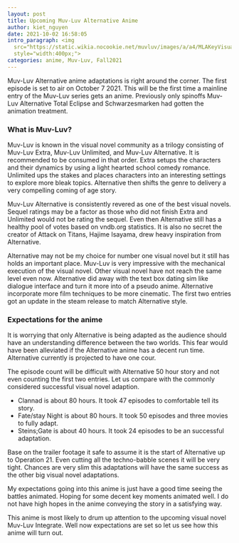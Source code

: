 ```yaml
---
layout: post
title: Upcoming Muv-Luv Alternative Anime
author: kiet_nguyen
date: 2021-10-02 16:58:05
intro_paragraph: <img
  src="https://static.wikia.nocookie.net/muvluv/images/a/a4/MLAKeyVisual.jpg/revision/latest?cb=20210908114805"
  style="width:400px;">
categories: anime, Muv-Luv, Fall2021
---
```

Muv-Luv Alternative anime adaptations is right around the corner. The first episode is set to air on October 7 2021. This will be the first time a mainline entry of the Muv-Luv series gets an anime. Previously only spinoffs Muv-Luv Alternative Total Eclipse and Schwarzesmarken had gotten the animation treatment.

### What is Muv-Luv?

Muv-Luv is known in the visual novel community as a trilogy consisting of Muv-Luv Extra, Muv-Luv Unlimited, and Muv-Luv Alternative. It is recommended to be consumed in that order. Extra setups the characters and their dynamics by using a light hearted school comedy romance. Unlimited ups the stakes and places characters into an interesting settings to explore more bleak topics. Alternative  then shifts the genre to delivery a very compelling coming of age story.

Muv-Luv Alternative is consistently revered as one of the best visual novels. Sequel ratings may be a factor as those who did not finish Extra and Unlimited would not be rating the sequel. Even then Alternative still has a healthy pool of votes based on vndb.org statistics. It is also no secret the creator of Attack on Titans, Hajime Isayama, drew heavy inspiration from Alternative.

Alternative may not be my choice for number one visual novel but it still has holds an important place. Muv-Luv is very impressive with the mechanical execution of the visual novel. Other visual novel have not reach the same level even now. Alternative did away with the text box dating sim like dialogue interface and turn it more into of a pseudo anime. Alternative incorporate more film techniques to be more cinematic. The first two entries got an update in the steam release to match Alternative style.

### Expectations for the anime

It is worrying that only Alternative is being adapted as the audience should have an understanding difference between the two worlds.  This fear would have been alleviated if the Alternative anime has a decent run time. Alternative currently is projected to have one cour. 

The episode count will be difficult with Alternative 50 hour story and not even counting the first two entries. Let us compare with the commonly considered successful visual novel adaption.


* Clannad is about 80 hours. It took 47 episodes to comfortable tell its story.
* Fate/stay Night is about 80 hours. It took 50 episodes and three movies to fully adapt.<br>
* Steins;Gate is about 40 hours. It took 24 episodes to be an successful adaptation.

Base on the trailer footage it safe to assume it is the start of Alternative up to Operation 21. Even cutting all the techno-babble scenes it will be very tight.  Chances are very slim this adaptations will have the same success as the other big visual novel adaptations.

My expectations going into this anime is just have a good time seeing the battles animated. Hoping for some decent key moments animated well. I do not have high hopes in the anime conveying the story in a satisfying way. 

This anime is most likely to drum up attention to the upcoming visual novel Muv-Luv Integrate. Well now expectations are set so let us see how this anime will turn out.